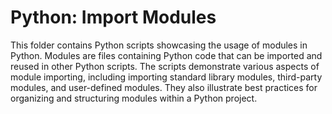 # Python: Import Modules

This folder contains Python scripts showcasing the usage of modules in Python. Modules are files containing Python code that can be imported and reused in other Python scripts. The scripts demonstrate various aspects of module importing, including importing standard library modules, third-party modules, and user-defined modules. They also illustrate best practices for organizing and structuring modules within a Python project.
